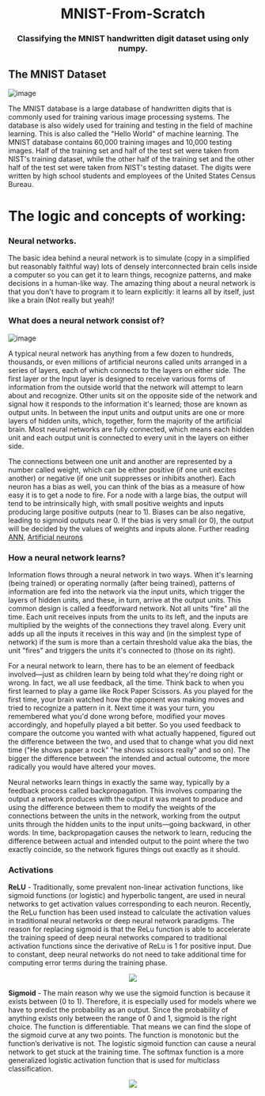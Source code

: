 <h1 align="center">MNIST-From-Scratch</h1>
<h3 align="center">Classifying the MNIST handwritten digit dataset using only numpy.</h3>


## The MNIST Dataset

![image](https://upload.wikimedia.org/wikipedia/commons/thumb/2/27/MnistExamples.png/320px-MnistExamples.png)

The MNIST database is a large database of handwritten digits that is commonly used for training various image processing systems. The database is also widely used for training and testing in the field of machine learning. This is also called the "Hello World" of machine learning. The MNIST database contains 60,000 training images and 10,000 testing images. Half of the training set and half of the test set were taken from NIST's training dataset, while the other half of the training set and the other half of the test set were taken from NIST's testing dataset. The digits were written by high school students and employees of the United States Census Bureau.

# The logic and concepts of working:

### Neural networks.

The basic idea behind a neural network is to simulate (copy in a simplified but reasonably faithful way) lots of densely interconnected brain cells inside a computer so you can get it to learn things, recognize patterns, and make decisions in a human-like way. The amazing thing about a neural network is that you don't have to program it to learn explicitly: it learns all by itself, just like a brain (Not really but yeah)!

### What does a neural network consist of?

![image](https://databricks.com/wp-content/uploads/2019/02/neural1.jpg)

A typical neural network has anything from a few dozen to hundreds, thousands, or even millions of artificial neurons called units arranged in a series of layers, each of which connects to the layers on either side. The first layer or the Input layer is designed to receive various forms of information from the outside world that the network will attempt to learn about and recognize. Other units sit on the opposite side of the network and signal how it responds to the information it's learned; those are known as output units. In between the input units and output units are one or more layers of hidden units, which, together, form the majority of the artificial brain. Most neural networks are fully connected, which means each hidden unit and each output unit is connected to every unit in the layers on either side. 

The connections between one unit and another are represented by a number called weight, which can be either positive (if one unit excites another) or negative (if one unit suppresses or inhibits another). Each neuron has a bias as well, you can think of the bias as a measure of how easy it is to get a node to fire. For a node with a large bias, the output will tend to be intrinsically high, with small positive weights and inputs producing large positive outputs (near to 1). Biases can be also negative, leading to sigmoid outputs near 0. If the bias is very small (or 0), the output will be decided by the values of weights and inputs alone. Further reading [ANN](https://en.wikipedia.org/wiki/Artificial_neural_network), [Artificial neurons](https://en.wikipedia.org/wiki/Artificial_neurons)

### How a neural network learns?

Information flows through a neural network in two ways. When it's learning (being trained) or operating normally (after being trained), patterns of information are fed into the network via the input units, which trigger the layers of hidden units, and these, in turn, arrive at the output units. This common design is called a feedforward network. Not all units "fire" all the time. Each unit receives inputs from the units to its left, and the inputs are multiplied by the weights of the connections they travel along. Every unit adds up all the inputs it receives in this way and (in the simplest type of network) if the sum is more than a certain threshold value aka the bias, the unit "fires" and triggers the units it's connected to (those on its right).

For a neural network to learn, there has to be an element of feedback involved—just as children learn by being told what they're doing right or wrong. In fact, we all use feedback, all the time. Think back to when you first learned to play a game like Rock Paper Scissors. As you played for the first time, your brain watched how the opponent was making moves and tried to recognize a pattern in it. Next time it was your turn, you remembered what you'd done wrong before, modified your moves accordingly, and hopefully played a bit better. So you used feedback to compare the outcome you wanted with what actually happened, figured out the difference between the two, and used that to change what you did next time ("He shows paper a rock" "he shows scissors really" and so on). The bigger the difference between the intended and actual outcome, the more radically you would have altered your moves.

Neural networks learn things in exactly the same way, typically by a feedback process called backpropagation. This involves comparing the output a network produces with the output it was meant to produce and using the difference between them to modify the weights of the connections between the units in the network, working from the output units through the hidden units to the input units—going backward, in other words. In time, backpropagation causes the network to learn, reducing the difference between actual and intended output to the point where the two exactly coincide, so the network figures things out exactly as it should.

### Activations

**ReLU** - Traditionally, some prevalent non-linear activation functions, like sigmoid functions (or logistic) and hyperbolic tangent, are used in neural networks to get activation values corresponding to each neuron. Recently, the ReLu function has been used instead to calculate the activation values in traditional neural networks or deep neural network paradigms. The reason for replacing sigmoid is that the ReLu function is able to accelerate the training speed of deep neural networks compared to traditional activation functions since the derivative of ReLu is 1 for positive input. Due to constant, deep neural networks do not need to take additional time for computing error terms during the training phase.
<p align="center"><img src="https://ailephant.com/wp-content/uploads/2018/08/ReLU-function-graph-300x234.png"><p>

**Sigmoid** - The main reason why we use the sigmoid function is because it exists between (0 to 1). Therefore, it is especially used for models where we have to predict the probability as an output. Since the probability of anything exists only between the range of 0 and 1, sigmoid is the right choice. The function is differentiable. That means we can find the slope of the sigmoid curve at any two points. The function is monotonic but the function’s derivative is not. The logistic sigmoid function can cause a neural network to get stuck at the training time. The softmax function is a more generalized logistic activation function that is used for multiclass classification.

<p align="center"><img src="https://th.bing.com/th/id/R1cc898b08e1abb1fc9d3494b19a28595?rik=lxbci3%2bOLVTF4g&riu=http%3a%2f%2f1.bp.blogspot.com%2f_Tndn7IbKcao%2fSyu0vkRlGtI%2fAAAAAAAAAIk%2fTQ-K2fOr9w0%2fs400%2fSigmoidPlot1.png&ehk=%2b3e3aUWb19M3iolTWTGaLwOeAQCrIOa97BLTuavF%2bwg%3d&risl=&pid=ImgRaw"><p>
